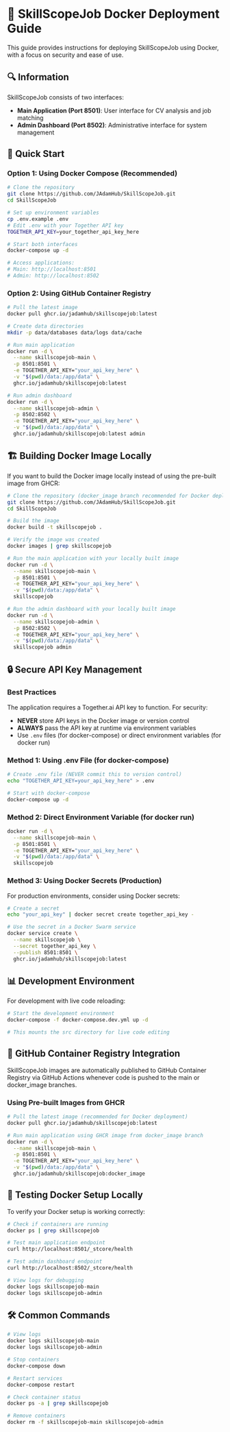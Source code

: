 # 🐳 SkillScopeJob Docker Deployment Guide
This guide provides instructions for deploying SkillScopeJob using Docker, with a focus on security and ease of use.

## 🔍 Information

SkillScopeJob consists of two interfaces:
- **Main Application (Port 8501)**: User interface for CV analysis and job matching
- **Admin Dashboard (Port 8502)**: Administrative interface for system management

## 🚀 Quick Start

### Option 1: Using Docker Compose (Recommended)

```bash
# Clone the repository
git clone https://github.com/JAdamHub/SkillScopeJob.git
cd SkillScopeJob

# Set up environment variables
cp .env.example .env
# Edit .env with your Together API key
TOGETHER_API_KEY=your_together_api_key_here

# Start both interfaces
docker-compose up -d

# Access applications:
# Main: http://localhost:8501
# Admin: http://localhost:8502
```

### Option 2: Using GitHub Container Registry

```bash
# Pull the latest image
docker pull ghcr.io/jadamhub/skillscopejob:latest

# Create data directories
mkdir -p data/databases data/logs data/cache

# Run main application
docker run -d \
  --name skillscopejob-main \
  -p 8501:8501 \
  -e TOGETHER_API_KEY="your_api_key_here" \
  -v "$(pwd)/data:/app/data" \
  ghcr.io/jadamhub/skillscopejob:latest

# Run admin dashboard
docker run -d \
  --name skillscopejob-admin \
  -p 8502:8502 \
  -e TOGETHER_API_KEY="your_api_key_here" \
  -v "$(pwd)/data:/app/data" \
  ghcr.io/jadamhub/skillscopejob:latest admin
```

## 🏗️ Building Docker Image Locally

If you want to build the Docker image locally instead of using the pre-built image from GHCR:

```bash
# Clone the repository (docker_image branch recommended for Docker deployment)
git clone https://github.com/JAdamHub/SkillScopeJob.git
cd SkillScopeJob

# Build the image
docker build -t skillscopejob .

# Verify the image was created
docker images | grep skillscopejob

# Run the main application with your locally built image
docker run -d \
  --name skillscopejob-main \
  -p 8501:8501 \
  -e TOGETHER_API_KEY="your_api_key_here" \
  -v "$(pwd)/data:/app/data" \
  skillscopejob

# Run the admin dashboard with your locally built image
docker run -d \
  --name skillscopejob-admin \
  -p 8502:8502 \
  -e TOGETHER_API_KEY="your_api_key_here" \
  -v "$(pwd)/data:/app/data" \
  skillscopejob admin
```

## 🔒 Secure API Key Management

### Best Practices

The application requires a Together.ai API key to function. For security:

- **NEVER** store API keys in the Docker image or version control
- **ALWAYS** pass the API key at runtime via environment variables
- Use `.env` files (for docker-compose) or direct environment variables (for docker run)

### Method 1: Using .env File (for docker-compose)

```bash
# Create .env file (NEVER commit this to version control)
echo "TOGETHER_API_KEY=your_api_key_here" > .env

# Start with docker-compose
docker-compose up -d
```

### Method 2: Direct Environment Variable (for docker run)

```bash
docker run -d \
  --name skillscopejob-main \
  -p 8501:8501 \
  -e TOGETHER_API_KEY="your_api_key_here" \
  -v "$(pwd)/data:/app/data" \
  skillscopejob
```

### Method 3: Using Docker Secrets (Production)

For production environments, consider using Docker secrets:

```bash
# Create a secret
echo "your_api_key" | docker secret create together_api_key -

# Use the secret in a Docker Swarm service
docker service create \
  --name skillscopejob \
  --secret together_api_key \
  --publish 8501:8501 \
  ghcr.io/jadamhub/skillscopejob:latest
```

## 📊 Development Environment

For development with live code reloading:

```bash
# Start the development environment
docker-compose -f docker-compose.dev.yml up -d

# This mounts the src directory for live code editing
```

## 🔄 GitHub Container Registry Integration

SkillScopeJob images are automatically published to GitHub Container Registry via GitHub Actions whenever code is pushed to the main or docker_image branches.

### Using Pre-built Images from GHCR

```bash
# Pull the latest image (recommended for Docker deployment)
docker pull ghcr.io/jadamhub/skillscopejob:latest

# Run main application using GHCR image from docker_image branch
docker run -d \
  --name skillscopejob-main \
  -p 8501:8501 \
  -e TOGETHER_API_KEY="your_api_key_here" \
  -v "$(pwd)/data:/app/data" \
  ghcr.io/jadamhub/skillscopejob:docker_image
```

## 🧪 Testing Docker Setup Locally

To verify your Docker setup is working correctly:

```bash
# Check if containers are running
docker ps | grep skillscopejob

# Test main application endpoint
curl http://localhost:8501/_stcore/health

# Test admin dashboard endpoint
curl http://localhost:8502/_stcore/health

# View logs for debugging
docker logs skillscopejob-main
docker logs skillscopejob-admin
```

## 🛠️ Common Commands

```bash
# View logs
docker logs skillscopejob-main
docker logs skillscopejob-admin

# Stop containers
docker-compose down

# Restart services
docker-compose restart

# Check container status
docker ps -a | grep skillscopejob

# Remove containers
docker rm -f skillscopejob-main skillscopejob-admin
```
